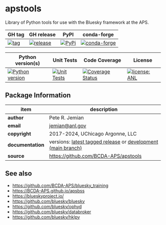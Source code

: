 # apstools

Library of Python tools for use with the Bluesky framework at the APS.

GH tag | GH release | PyPI | conda-forge
--- | --- | --- | ---
[![tag](https://img.shields.io/github/tag/BCDA-APS/apstools.svg)](https://github.com/BCDA-APS/apstools/tags) | [![release](https://img.shields.io/github/release/BCDA-APS/apstools.svg)](https://github.com/BCDA-APS/apstools/releases) | [![PyPi](https://img.shields.io/pypi/v/apstools.svg)](https://pypi.python.org/pypi/apstools) | [![conda-forge](https://img.shields.io/conda/vn/conda-forge/apstools)](https://anaconda.org/conda-forge/apstools)

Python version(s) | Unit Tests | Code Coverage | License
--- | --- | --- | ---
[![Python version](https://img.shields.io/pypi/pyversions/apstools.svg)](https://pypi.python.org/pypi/apstools) | [![Unit Tests](https://github.com/BCDA-APS/apstools/workflows/Unit%20Tests/badge.svg)](https://github.com/BCDA-APS/apstools/actions/workflows/unit_tests.yml) | [![Coverage Status](https://coveralls.io/repos/github/BCDA-APS/apstools/badge.svg?branch=main)](https://coveralls.io/github/BCDA-APS/apstools?branch=main) | [![license: ANL](https://img.shields.io/badge/license-ANL-brightgreen)](/LICENSE.txt)


## Package Information

item              | description
------------------|--------------------------------
**author**        | Pete R. Jemian
**email**         | jemian@anl.gov
**copyright**     | 2017-2024, UChicago Argonne, LLC
**documentation** | versions: [latest tagged release](https://bcda-aps.github.io/apstools/latest/) or [development (main branch)](https://bcda-aps.github.io/apstools/dev/)
**source**        | https://github.com/BCDA-APS/apstools


## See also

* https://github.com/BCDA-APS/bluesky_training
* https://BCDA-APS.github.io/apsbss
* https://blueskyproject.io/
* https://github.com/bluesky/bluesky
* https://github.com/bluesky/ophyd
* https://github.com/bluesky/databroker
* https://github.com/bluesky/hklpy
